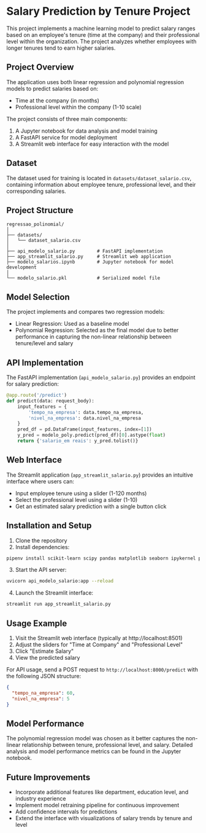 # Salary Prediction by Tenure Project

This project implements a machine learning model to predict salary ranges based on an employee's tenure (time at the company) and their professional level within the organization. The project analyzes whether employees with longer tenures tend to earn higher salaries.

## Project Overview

The application uses both linear regression and polynomial regression models to predict salaries based on:
- Time at the company (in months)
- Professional level within the company (1-10 scale)

The project consists of three main components:
1. A Jupyter notebook for data analysis and model training
2. A FastAPI service for model deployment
3. A Streamlit web interface for easy interaction with the model

## Dataset

The dataset used for training is located in `datasets/dataset_salario.csv`, containing information about employee tenure, professional level, and their corresponding salaries.

## Project Structure

```
regressao_polinomial/
│
├── datasets/
│   └── dataset_salario.csv
│
├── api_modelo_salario.py        # FastAPI implementation
├── app_streamlit_salario.py     # Streamlit web application
├── modelo_salarios.ipynb        # Jupyter notebook for model development
│
└── modelo_salario.pkl           # Serialized model file
```

## Model Selection

The project implements and compares two regression models:
- Linear Regression: Used as a baseline model
- Polynomial Regression: Selected as the final model due to better performance in capturing the non-linear relationship between tenure/level and salary

## API Implementation

The FastAPI implementation (`api_modelo_salario.py`) provides an endpoint for salary prediction:

```python
@app.route('/predict')
def predict(data: request_body):
    input_features = {
        'tempo_na_empresa': data.tempo_na_empresa,
        'nivel_na_empresa': data.nivel_na_empresa
    }
    pred_df = pd.DataFrame(input_features, index=[1])
    y_pred = modelo_poly.predict(pred_df)[0].astype(float)
    return {'salario_em reais': y_pred.tolist()}
```

## Web Interface

The Streamlit application (`app_streamlit_salario.py`) provides an intuitive interface where users can:
- Input employee tenure using a slider (1-120 months)
- Select the professional level using a slider (1-10)
- Get an estimated salary prediction with a single button click

## Installation and Setup

1. Clone the repository
2. Install dependencies:

```bash
pipenv install scikit-learn scipy pandas matplotlib seaborn ipykernel pingouin fastapi pydantic streamlit uvicorn requests numpy
```

3. Start the API server:

```bash
uvicorn api_modelo_salario:app --reload
```

4. Launch the Streamlit interface:

```bash
streamlit run app_streamlit_salario.py
```

## Usage Example

1. Visit the Streamlit web interface (typically at http://localhost:8501)
2. Adjust the sliders for "Time at Company" and "Professional Level"
3. Click "Estimate Salary"
4. View the predicted salary

For API usage, send a POST request to `http://localhost:8000/predict` with the following JSON structure:

```json
{
  "tempo_na_empresa": 60,
  "nivel_na_empresa": 5
}
```

## Model Performance

The polynomial regression model was chosen as it better captures the non-linear relationship between tenure, professional level, and salary. Detailed analysis and model performance metrics can be found in the Jupyter notebook.

## Future Improvements

- Incorporate additional features like department, education level, and industry experience
- Implement model retraining pipeline for continuous improvement
- Add confidence intervals for predictions
- Extend the interface with visualizations of salary trends by tenure and level

